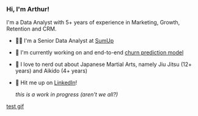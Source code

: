 ### Hi, I'm Arthur! 

I'm a Data Analyst with 5+ years of experience in Marketing, Growth, Retention and CRM. 

- 👨‍💻 I'm a Senior Data Analyst at [SumUp](sumup.com)
- 🤖 I'm currently working on and end-to-end [churn prediction model](https://github.com/arthurcab/churn-prediction)
- 🥋 I love to nerd out about Japanese Martial Arts, namely Jiu Jitsu (12+ years) and Aikido (4+ years)
- 📩 Hit me up on [LinkedIn](https://www.linkedin.com/in/arthur-cab/)!

  _this is a work in progress (aren't we all?)_


[test gif](https://media.giphy.com/media/v1.Y2lkPTc5MGI3NjExd2hpb3NnbDJweXdnbXhnNTg0NGd4NmY2NGdwa3FpMTN1NmxkcjMybiZlcD12MV9pbnRlcm5hbF9naWZfYnlfaWQmY3Q9Zw/kjBbphQn1TJ4zQJW9P/giphy-downsized-large.gif)
